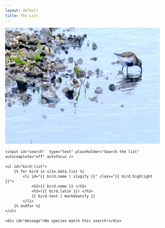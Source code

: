 ```yaml
---
layout: default
title: The List
---
```

<img src="img/dunlin1.jpeg" alt="Dunlin" width="800" height="376">

<div class="home">

    <input id="search"  type="text" placeholder="Search the list" autocomplete="off" autofocus />

    <ul id="bird-list">
        {% for bird in site.data.list %}
            <li id="{{ bird.name | slugify }}" class="{{ bird.highlight }}">
                <h2>{{ bird.name }} </h2>
                <h3>({{ bird.latin }}) </h3>
                {{ bird.text | markdownify }}
            </li>
        {% endfor %}
    </ul>

    <div id="message">No species match this search!</div>

<script>
var searchBox = document.getElementById("search");
var message = document.getElementById("message");
var list = document.getElementById("bird-list");
var items = list.getElementsByTagName("li");

function slugify(Text) {
    return Text
        .toLowerCase()
        .replace(/[^\w]+/g, " ")
        .replace(/\s+/g, "-");
}

function showAll() {
        for (var i = 0; i < items.length; i++) { 
        items[i].style.display = "";
        message.style.display = "none";
    }
}

function show(Text) {
        var emptyList = true;
        for (var i = 0; i < items.length; i++) {
            if ( items[i].getAttribute("id").indexOf(Text) !== -1 ) {
                items[i].style.display = "";
                emptyList = false;
            } else {
                items[i].style.display = "none";
            };
        if ( emptyList ) {
            message.style.display = "block";
        } else {
            message.style.display = "none";
        }
    }
}
searchBox.onkeyup = function(evt) {
    var term = slugify(searchBox.value);
        if (term) {
            show(term);
        } else {
            showAll();
        }
};
</script>

</div>
